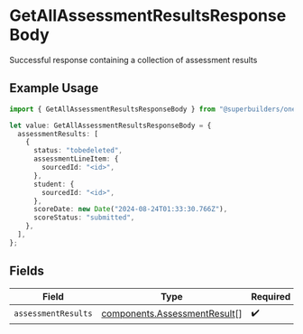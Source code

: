 # GetAllAssessmentResultsResponseBody

Successful response containing a collection of assessment results

## Example Usage

```typescript
import { GetAllAssessmentResultsResponseBody } from "@superbuilders/oneroster/models/operations";

let value: GetAllAssessmentResultsResponseBody = {
  assessmentResults: [
    {
      status: "tobedeleted",
      assessmentLineItem: {
        sourcedId: "<id>",
      },
      student: {
        sourcedId: "<id>",
      },
      scoreDate: new Date("2024-08-24T01:33:30.766Z"),
      scoreStatus: "submitted",
    },
  ],
};
```

## Fields

| Field                                                                        | Type                                                                         | Required                                                                     | Description                                                                  |
| ---------------------------------------------------------------------------- | ---------------------------------------------------------------------------- | ---------------------------------------------------------------------------- | ---------------------------------------------------------------------------- |
| `assessmentResults`                                                          | [components.AssessmentResult](../../models/components/assessmentresult.md)[] | :heavy_check_mark:                                                           | N/A                                                                          |